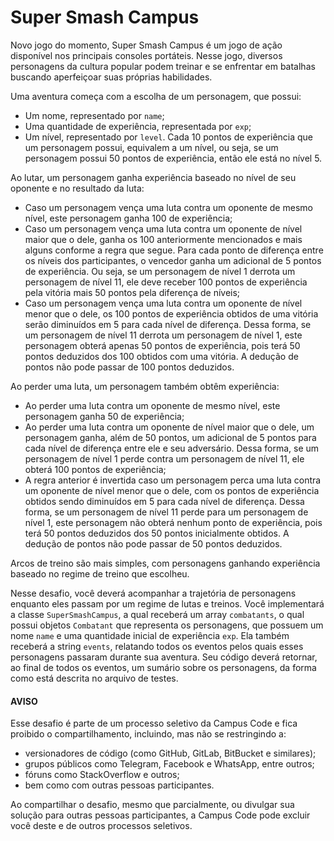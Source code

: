 # Super Smash Campus

Novo jogo do momento, Super Smash Campus é um jogo de ação disponível nos principais consoles portáteis. Nesse jogo, diversos personagens da cultura popular podem treinar e se enfrentar em batalhas buscando aperfeiçoar suas próprias habilidades.

Uma aventura começa com a escolha de um personagem, que possui:
- Um nome, representado por `name`;
- Uma quantidade de experiência, representada por `exp`;
- Um nível, representado por `level`. Cada 10 pontos de experiência que um personagem possui, equivalem a um nível, ou seja, se um personagem possui 50 pontos de experiência, então ele está no nível 5.

Ao lutar, um personagem ganha experiência baseado no nível de seu oponente e no resultado da luta:

- Caso um personagem vença uma luta contra um oponente de mesmo nível, este personagem ganha 100 de experiência;
- Caso um personagem vença uma luta contra um oponente de nível maior que o dele, ganha os 100 anteriormente mencionados e mais alguns conforme a regra que segue. Para cada ponto de diferença entre os níveis dos participantes, o vencedor ganha um adicional de 5 pontos de experiência. Ou seja, se um personagem de nível 1 derrota um personagem de nível 11, ele deve receber 100 pontos de experiência pela vitória mais 50 pontos pela diferença de níveis;
- Caso um personagem vença uma luta contra um oponente de nível menor que o dele, os 100 pontos de experiência obtidos de uma vitória serão diminuídos em 5 para cada nível de diferença. Dessa forma, se um personagem de nível 11 derrota um personagem de nível 1, este personagem obterá apenas 50 pontos de experiência, pois terá 50 pontos deduzidos dos 100 obtidos com uma vitória. A dedução de pontos não pode passar de 100 pontos deduzidos.

Ao perder uma luta, um personagem também obtêm experiência:

- Ao perder uma luta contra um oponente de mesmo nível, este personagem ganha 50 de experiência;
- Ao perder uma luta contra um oponente de nível maior que o dele, um personagem ganha, além de 50 pontos, um adicional de 5 pontos para cada nível de diferença entre ele e seu adversário. Dessa forma, se um personagem de nível 1 perde contra um personagem de nível 11, ele obterá 100 pontos de experiência;
- A regra anterior é invertida caso um personagem perca uma luta contra um oponente de nível menor que o dele, com os pontos de experiência obtidos sendo diminuídos em 5 para cada nível de diferença. Dessa forma, se um personagem de nível 11 perde para um personagem de nível 1, este personagem não obterá nenhum ponto de experiência, pois terá 50 pontos deduzidos dos 50 pontos inicialmente obtidos. A dedução de pontos não pode passar de 50 pontos deduzidos.

Arcos de treino são mais simples, com personagens ganhando experiência baseado no regime de treino que escolheu. 

Nesse desafio, você deverá acompanhar a trajetória de personagens enquanto eles passam por um regime de lutas e treinos. Você implementará a classe `SuperSmashCampus`, a qual receberá um array `combatants`, o qual possui objetos `Combatant` que representa os personagens, que possuem um nome `name` e uma quantidade inicial de experiência `exp`. Ela também receberá a string `events`, relatando todos os eventos pelos quais esses personagens passaram durante sua aventura. Seu código deverá retornar, ao final de todos os eventos, um sumário sobre os personagens, da forma como está descrita no arquivo de testes.

#### AVISO

Esse desafio é parte de um processo seletivo da Campus Code e fica proibido o compartilhamento, incluindo, mas não se restringindo a:

- versionadores de código (como GitHub, GitLab, BitBucket e similares);
- grupos públicos como Telegram, Facebook e WhatsApp, entre outros;
- fóruns como StackOverflow e outros;
- bem como com outras pessoas participantes.

Ao compartilhar o desafio, mesmo que parcialmente, ou divulgar sua solução para outras pessoas participantes, a Campus Code pode excluir você deste e de outros processos seletivos.